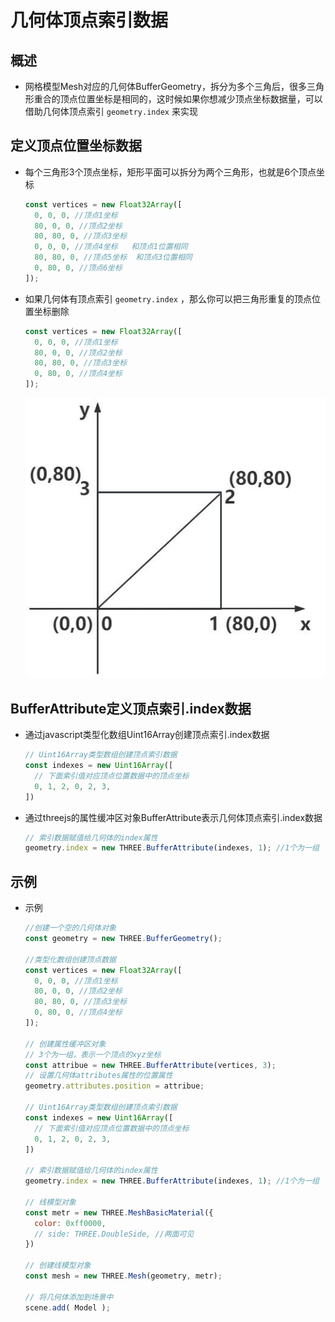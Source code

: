 # 几何体顶点索引数据

## 概述

+ 网格模型Mesh对应的几何体BufferGeometry，拆分为多个三角后，很多三角形重合的顶点位置坐标是相同的，这时候如果你想减少顶点坐标数据量，可以借助几何体顶点索引 `geometry.index` 来实现

## 定义顶点位置坐标数据

+ 每个三角形3个顶点坐标，矩形平面可以拆分为两个三角形，也就是6个顶点坐标

  ```js
  const vertices = new Float32Array([
    0, 0, 0, //顶点1坐标
    80, 0, 0, //顶点2坐标
    80, 80, 0, //顶点3坐标
    0, 0, 0, //顶点4坐标   和顶点1位置相同
    80, 80, 0, //顶点5坐标  和顶点3位置相同
    0, 80, 0, //顶点6坐标
  ]);
  ```

+ 如果几何体有顶点索引 `geometry.index` ，那么你可以把三角形重复的顶点位置坐标删除

  ```js
  const vertices = new Float32Array([
    0, 0, 0, //顶点1坐标
    80, 0, 0, //顶点2坐标
    80, 80, 0, //顶点3坐标
    0, 80, 0, //顶点4坐标
  ]);
  ```

  ![顶点索引](images/顶点索引.jpg)

## BufferAttribute定义顶点索引.index数据

+ 通过javascript类型化数组Uint16Array创建顶点索引.index数据

  ```js
  // Uint16Array类型数组创建顶点索引数据
  const indexes = new Uint16Array([
    // 下面索引值对应顶点位置数据中的顶点坐标
    0, 1, 2, 0, 2, 3,
  ])
  ```

+ 通过threejs的属性缓冲区对象BufferAttribute表示几何体顶点索引.index数据

  ```js
  // 索引数据赋值给几何体的index属性
  geometry.index = new THREE.BufferAttribute(indexes, 1); //1个为一组
  ```

## 示例

+ 示例

  ```js
  //创建一个空的几何体对象
  const geometry = new THREE.BufferGeometry();

  //类型化数组创建顶点数据
  const vertices = new Float32Array([
    0, 0, 0, //顶点1坐标
    80, 0, 0, //顶点2坐标
    80, 80, 0, //顶点3坐标
    0, 80, 0, //顶点4坐标
  ]);

  // 创建属性缓冲区对象
  // 3个为一组，表示一个顶点的xyz坐标
  const attribue = new THREE.BufferAttribute(vertices, 3);
  // 设置几何体attributes属性的位置属性
  geometry.attributes.position = attribue;

  // Uint16Array类型数组创建顶点索引数据
  const indexes = new Uint16Array([
    // 下面索引值对应顶点位置数据中的顶点坐标
    0, 1, 2, 0, 2, 3,
  ])

  // 索引数据赋值给几何体的index属性
  geometry.index = new THREE.BufferAttribute(indexes, 1); //1个为一组

  // 线模型对象
  const metr = new THREE.MeshBasicMaterial({
    color: 0xff0000,
    // side: THREE.DoubleSide, //两面可见
  })

  // 创建线模型对象
  const mesh = new THREE.Mesh(geometry, metr);

  // 将几何体添加到场景中
  scene.add( Model );
  ```
